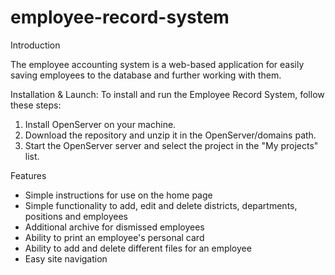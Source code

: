 # employee-record-system

Introduction 

The employee accounting system is a web-based application for easily saving employees to the database and further working with them.

Installation & Launch: To install and run the Employee Record System, follow these steps:

1. Install OpenServer on your machine.
2. Download the repository and unzip it in the OpenServer/domains path.
3. Start the OpenServer server and select the project in the "My projects" list.

Features

- Simple instructions for use on the home page
- Simple functionality to add, edit and delete districts, departments, positions and employees
- Additional archive for dismissed employees
- Ability to print an employee's personal card
- Ability to add and delete different files for an employee
- Easy site navigation
